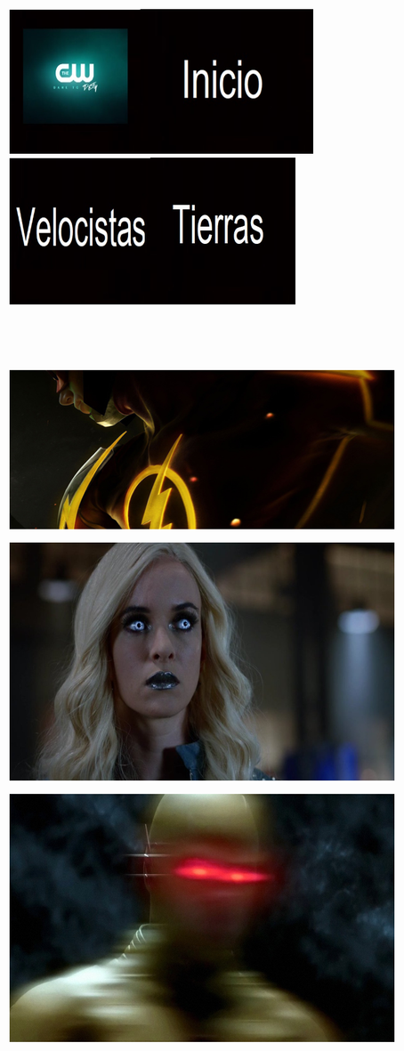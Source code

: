 <!DOCTYPE html PUBLIC "-//W3C//DTD XHTML 1.0 Transitional//EN" "http://www.w3.org/TR/xhtml1/DTD/xhtml1-transitional.dtd">
<html xmlns="http://www.w3.org/1999/xhtml">
<head>
<meta http-equiv="Content-Type" content="text/html; charset=utf-8" />
<title>Documento sin título</title>
<style type="text/css">
body {
	background-image: url(giphy%20(1)
.gif);
	background-repeat: repeat;
	background-image: url(edd1b6_f2087c43771844cf92a7fae4b77e392e.gif);
}
body,td,th {
	font-size: larger;
	color: #000;
}
#apDiv1 {
	position:absolute;
	width:200px;
	height:46px;
	z-index:1;
	left: 1207px;
	top: 55px;
	visibility: hidden;
}
</style>
<script type="text/javascript">
function MM_swapImgRestore() { //v3.0
  var i,x,a=document.MM_sr; for(i=0;a&&i<a.length&&(x=a[i])&&x.oSrc;i++) x.src=x.oSrc;
}
function MM_preloadImages() { //v3.0
  var d=document; if(d.images){ if(!d.MM_p) d.MM_p=new Array();
    var i,j=d.MM_p.length,a=MM_preloadImages.arguments; for(i=0; i<a.length; i++)
    if (a[i].indexOf("#")!=0){ d.MM_p[j]=new Image; d.MM_p[j++].src=a[i];}}
}

function MM_findObj(n, d) { //v4.01
  var p,i,x;  if(!d) d=document; if((p=n.indexOf("?"))>0&&parent.frames.length) {
    d=parent.frames[n.substring(p+1)].document; n=n.substring(0,p);}
  if(!(x=d[n])&&d.all) x=d.all[n]; for (i=0;!x&&i<d.forms.length;i++) x=d.forms[i][n];
  for(i=0;!x&&d.layers&&i<d.layers.length;i++) x=MM_findObj(n,d.layers[i].document);
  if(!x && d.getElementById) x=d.getElementById(n); return x;
}

function MM_swapImage() { //v3.0
  var i,j=0,x,a=MM_swapImage.arguments; document.MM_sr=new Array; for(i=0;i<(a.length-2);i+=3)
   if ((x=MM_findObj(a[i]))!=null){document.MM_sr[j++]=x; if(!x.oSrc) x.oSrc=x.src; x.src=a[i+2];}
}
</script>
</head>

<body onload="MM_preloadImages('Flash-Logo.gif','1526047648_Reverse-Flash-dr-harrison-wells-38759515-500-236.gif')">
<h2><a href="index.html"><img src="negro-5686e4bf3df78ccc15019c28.jpg" width="235" height="259" /></a><a href="index.html"><img src="negro-5686e4bf3df78ccc15019c28 - copia.jpg" width="311" height="260" /></a><a href="Speedsters.html"><img src="negro-5686e4bf3df78ccc15019c28 - copia - copia.jpg" width="253" height="263" /></a><a href="Tierras.html"><img src="negro-5686e4bf3df78ccc15019c28 - copia - copia (2).jpg" width="261" height="264" /></a></h2>
<div id="apDiv1">
  <embed src="THE FLASH Theme - [Styzmask Remix](MP3_128K).mp3" width="203" height="45" loop=¨true¨ pluginspage="Speedsters.html"></embed>
</div>
<p>&nbsp;</p>
<p>&nbsp;</p>
<p><a href="#" onmouseout="MM_swapImgRestore()" onmouseover="MM_swapImage('Image5','','Flash-Logo.gif',1)"><img src="flash-injustice-grodd-fb.jpg" name="Image5" width="1075" height="286" border="0" id="Image5" /></a></p>
<p><a href="#" onmouseout="MM_swapImgRestore()" onmouseover="MM_swapImage('Image6','','tumblr_oppql0NQtr1sieiueo1_500.gif',0)"><img src="DZJG-a0WkAAX6tB.jpg" name="Image6" width="1071" height="428" border="0" id="Image6" /></a></p>
<p><a href="#" onmouseout="MM_swapImgRestore()" onmouseover="MM_swapImage('Image7','','1526047648_Reverse-Flash-dr-harrison-wells-38759515-500-236.gif',1)"><img src="g2N4a.jpg" name="Image7" width="1068" height="446" border="0" id="Image7" /></a></p>
</body>
</html>

